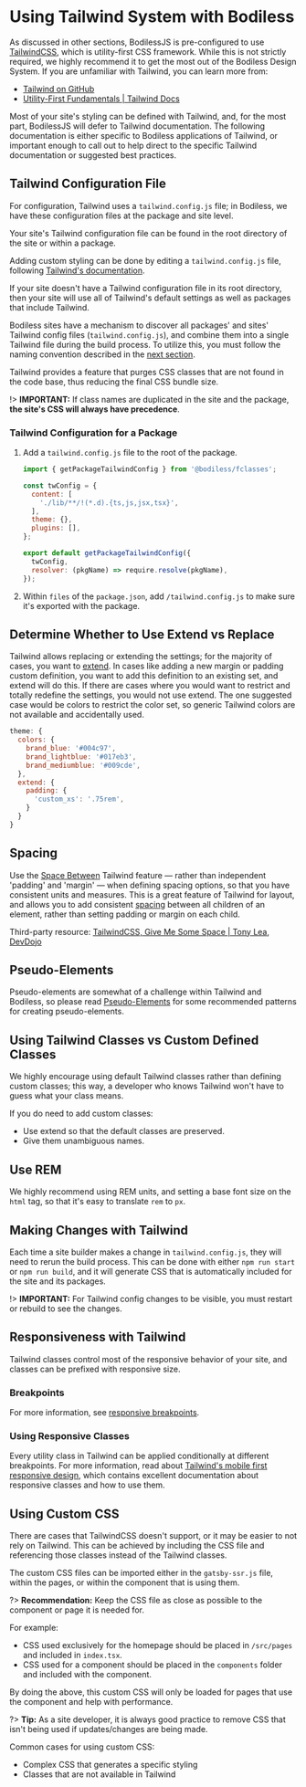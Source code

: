 # Using Tailwind System with Bodiless

As discussed in other sections, BodilessJS is pre-configured to use
[TailwindCSS](https://tailwindcss.com ':target=_blank'), which is utility-first CSS framework. While
this is not strictly required, we highly recommend it to get the most out of the Bodiless Design
System. If you are unfamiliar with Tailwind, you can learn more from:

- [Tailwind on GitHub](https://github.com/tailwindcss/tailwindcss ':target=_blank')
- [Utility-First Fundamentals | Tailwind Docs](https://tailwindcss.com/docs/utility-first ':target=_blank')

Most of your site's styling can be defined with Tailwind, and, for the most part, BodilessJS will
defer to Tailwind documentation. The following documentation is either specific to Bodiless
applications of Tailwind, or important enough to call out to help direct to the specific Tailwind
documentation or suggested best practices.

## Tailwind Configuration File

For configuration, Tailwind uses a `tailwind.config.js` file; in Bodiless, we have these
configuration files at the package and site level.

Your site's Tailwind configuration file can be found in the root directory of the site or within a
package.

Adding custom styling can be done by editing a `tailwind.config.js` file, following [Tailwind's
documentation](https://tailwindcss.com/docs/configuration ':target=_blank').

If your site doesn't have a Tailwind configuration file in its root directory, then your site will
use all of Tailwind's default settings as well as packages that include Tailwind.

Bodiless sites have a mechanism to discover all packages' and sites' Tailwind config files
(`tailwind.config.js`), and combine them into a single Tailwind file during the build process. To
utilize this, you must follow the naming convention described in the [next
section](#tailwind-configuration-for-a-package).

Tailwind provides a feature that purges CSS classes that are not found in the code base, thus
reducing the final CSS bundle size.

!> **IMPORTANT:** If class names are duplicated in the site and the package, **the site's CSS will
always have precedence**.

### Tailwind Configuration for a Package

01. Add a `tailwind.config.js` file to the root of the package.
    ```js
    import { getPackageTailwindConfig } from '@bodiless/fclasses';

    const twConfig = {
      content: [
        './lib/**/!(*.d).{ts,js,jsx,tsx}',
      ],
      theme: {},
      plugins: [],
    };

    export default getPackageTailwindConfig({
      twConfig,
      resolver: (pkgName) => require.resolve(pkgName),
    });
    ```
01. Within `files` of the `package.json`, add `/tailwind.config.js` to make sure it's exported with
    the package.

## Determine Whether to Use Extend vs Replace

Tailwind allows replacing or extending the settings; for the majority of cases, you want to
[extend](https://tailwindcss.com/docs/theme/#extending-the-default-theme ':target=_blank'). In cases
like adding a new margin or padding custom definition, you want to add this definition to an
existing set, and extend will do this. If there are cases where you would want to restrict and
totally redefine the settings, you would not use extend. The one suggested case would be colors to
restrict the color set, so generic Tailwind colors are not available and accidentally used.

```js
theme: {
  colors: {
    brand_blue: '#004c97',
    brand_lightblue: '#017eb3',
    brand_mediumblue: '#009cde',
  },
  extend: {
    padding: {
      'custom_xs': '.75rem',
    }
  }
}
```

## Spacing

Use the [Space Between](https://tailwindcss.com/docs/space ':target=_blank') Tailwind feature —
rather than independent 'padding' and 'margin' — when defining spacing options, so that you have
consistent units and measures. This is a great feature of Tailwind for layout, and allows you to add
consistent [spacing](https://tailwindcss.com/docs/customizing-spacing ':target=_blank') between all
children of an element, rather than setting padding or margin on each child.

Third-party resource: [TailwindCSS, Give Me Some Space | Tony Lea,
DevDojo](https://devdojo.com/tnylea/tailwindcss-space-classes ':target=_blank')

## Pseudo-Elements

Pseudo-elements are somewhat of a challenge within Tailwind and Bodiless, so please read
[Pseudo-Elements](./Pseudo-Elements) for some recommended patterns for creating pseudo-elements.

## Using Tailwind Classes vs Custom Defined Classes

We highly encourage using default Tailwind classes rather than defining custom classes; this way, a
developer who knows Tailwind won't have to guess what your class means.

If you do need to add custom classes:

- Use extend so that the default classes are preserved.
- Give them unambiguous names.

## Use REM

We highly recommend using REM units, and setting a base font size on the `html` tag, so that it's
easy to translate `rem` to `px`.

## Making Changes with Tailwind

Each time a site builder makes a change in `tailwind.config.js`, they will need to rerun the build
process. This can be done with either `npm run start` or `npm run build`, and it will generate CSS
that is automatically included for the site and its packages.

!> **IMPORTANT:** For Tailwind config changes to be visible, you must restart or rebuild to see the
changes.

## Responsiveness with Tailwind

Tailwind classes control most of the responsive behavior of your site, and classes can be prefixed
with responsive size.

### Breakpoints

For more information, see [responsive
breakpoints](/VitalDesignSystem/Components/VitalLayout/Responsiveness#Breakpoints).

### Using Responsive Classes

Every utility class in Tailwind can be applied conditionally at different breakpoints. For more
information, read about [Tailwind's mobile first responsive
design](https://tailwindcss.com/docs/responsive-design#mobile-first ':target=_blank'), which
contains excellent documentation about responsive classes and how to use them.

## Using Custom CSS

There are cases that TailwindCSS doesn't support, or it may be easier to not rely on Tailwind. This
can be achieved by including the CSS file and referencing those classes instead of the Tailwind
classes.

The custom CSS files can be imported either in the `gatsby-ssr.js` file, within the pages, or within
the component that is using them.

?> **Recommendation:** Keep the CSS file as close as possible to the component or page it is needed
for.

For example:

- CSS used exclusively for the homepage should be placed in `/src/pages` and included in
  `index.tsx`.
- CSS used for a component should be placed in the `components` folder and included with the
  component.

By doing the above, this custom CSS will only be loaded for pages that use the component and help
with performance.

?> **Tip:** As a site developer, it is always good practice to remove CSS that isn't being used if
updates/changes are being made.

Common cases for using custom CSS:

- Complex CSS that generates a specific styling
- Classes that are not available in Tailwind
